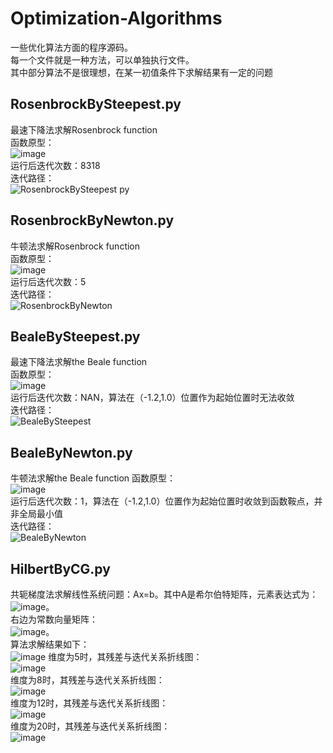 # Optimization-Algorithms
一些优化算法方面的程序源码。</br>
每一个文件就是一种方法，可以单独执行文件。</br>
其中部分算法不是很理想，在某一初值条件下求解结果有一定的问题</br>

## RosenbrockBySteepest.py
最速下降法求解Rosenbrock function</br>
函数原型：</br>
![image](https://user-images.githubusercontent.com/77096562/180644370-b1ea99b9-025a-477b-bc09-e21e538cc63f.png)</br>
运行后迭代次数：8318</br>
迭代路径：</br>
![RosenbrockBySteepest py](https://user-images.githubusercontent.com/77096562/180644870-e3b5c187-a37a-4d94-b463-394ac8a5ffb7.png)

## RosenbrockByNewton.py
牛顿法求解Rosenbrock function</br>
函数原型：</br>
![image](https://user-images.githubusercontent.com/77096562/180644370-b1ea99b9-025a-477b-bc09-e21e538cc63f.png)</br>
运行后迭代次数：5</br>
迭代路径：</br>
![RosenbrockByNewton](https://user-images.githubusercontent.com/77096562/180644921-e48eb678-8214-49d3-a5ff-7c05523c05dc.png)

## BealeBySteepest.py
最速下降法求解the Beale function</br>
函数原型：</br>
![image](https://user-images.githubusercontent.com/77096562/180644956-6d5987c0-3573-4829-8887-528174588c16.png)</br>
运行后迭代次数：NAN，算法在（-1.2,1.0）位置作为起始位置时无法收敛</br>
迭代路径：</br>
![BealeBySteepest](https://user-images.githubusercontent.com/77096562/180645042-1ab651a2-3a8f-4a31-8e75-8829bb235b6a.png)

## BealeByNewton.py
牛顿法求解the Beale function
函数原型：</br>
![image](https://user-images.githubusercontent.com/77096562/180644956-6d5987c0-3573-4829-8887-528174588c16.png)</br>
运行后迭代次数：1，算法在（-1.2,1.0）位置作为起始位置时收敛到函数鞍点，并非全局最小值</br>
迭代路径：</br>
![BealeByNewton](https://user-images.githubusercontent.com/77096562/180645126-d25f0614-e0ad-4332-bb19-1a9e8a52d89f.png)

## HilbertByCG.py
共轭梯度法求解线性系统问题：Ax=b。其中A是希尔伯特矩阵，元素表达式为：</br>
![image](https://user-images.githubusercontent.com/77096562/180645359-b1fa6821-cbba-4784-89b1-4745ccd2b31e.png)。</br>
右边为常数向量矩阵：</br>
![image](https://user-images.githubusercontent.com/77096562/180645395-a2323a8c-97d3-4475-bb80-e5bccf1f0308.png)。</br>
算法求解结果如下：</br>
![image](https://user-images.githubusercontent.com/77096562/180645457-3eb50bb8-f78d-4851-a074-e4c743ffcd1b.png)
维度为5时，其残差与迭代关系折线图：</br>
![image](https://user-images.githubusercontent.com/77096562/180645505-cc7077a7-edc0-49b8-88e2-210424bf82c5.png)</br>
维度为8时，其残差与迭代关系折线图：</br>
![image](https://user-images.githubusercontent.com/77096562/180645522-dd54866a-ef7a-41a6-811f-e2ee4b85b4a3.png)</br>
维度为12时，其残差与迭代关系折线图：</br>
![image](https://user-images.githubusercontent.com/77096562/180645528-ae7b3b71-0bc8-4957-b6ab-582e7f990e66.png)</br>
维度为20时，其残差与迭代关系折线图：</br>
![image](https://user-images.githubusercontent.com/77096562/180645536-e448432f-6e7c-49c2-8def-2fc24ae7ef28.png)</br>


